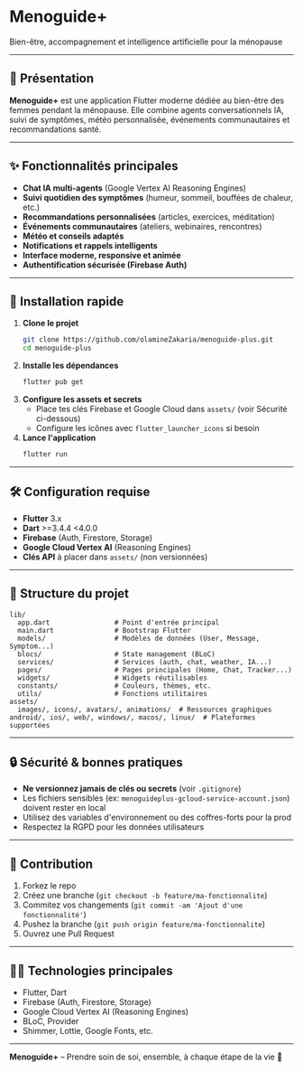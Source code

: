 # Menoguide+

Bien-être, accompagnement et intelligence artificielle pour la ménopause

---

## 🌸 Présentation

**Menoguide+** est une application Flutter moderne dédiée au bien-être des femmes pendant la ménopause. Elle combine agents conversationnels IA, suivi de symptômes, météo personnalisée, événements communautaires et recommandations santé.

---

## ✨ Fonctionnalités principales

- **Chat IA multi-agents** (Google Vertex AI Reasoning Engines)
- **Suivi quotidien des symptômes** (humeur, sommeil, bouffées de chaleur, etc.)
- **Recommandations personnalisées** (articles, exercices, méditation)
- **Événements communautaires** (ateliers, webinaires, rencontres)
- **Météo et conseils adaptés**
- **Notifications et rappels intelligents**
- **Interface moderne, responsive et animée**
- **Authentification sécurisée (Firebase Auth)**

---

## 🚀 Installation rapide

1. **Clone le projet**
   ```bash
   git clone https://github.com/olamineZakaria/menoguide-plus.git
   cd menoguide-plus
   ```
2. **Installe les dépendances**
   ```bash
   flutter pub get
   ```
3. **Configure les assets et secrets**
   - Place tes clés Firebase et Google Cloud dans `assets/` (voir Sécurité ci-dessous)
   - Configure les icônes avec `flutter_launcher_icons` si besoin
4. **Lance l'application**
   ```bash
   flutter run
   ```

---

## 🛠️ Configuration requise

- **Flutter** 3.x
- **Dart** >=3.4.4 <4.0.0
- **Firebase** (Auth, Firestore, Storage)
- **Google Cloud Vertex AI** (Reasoning Engines)
- **Clés API** à placer dans `assets/` (non versionnées)

---

## 📁 Structure du projet

```
lib/
  app.dart                # Point d'entrée principal
  main.dart               # Bootstrap Flutter
  models/                 # Modèles de données (User, Message, Symptom...)
  blocs/                  # State management (BLoC)
  services/               # Services (auth, chat, weather, IA...)
  pages/                  # Pages principales (Home, Chat, Tracker...)
  widgets/                # Widgets réutilisables
  constants/              # Couleurs, thèmes, etc.
  utils/                  # Fonctions utilitaires
assets/
  images/, icons/, avatars/, animations/  # Ressources graphiques
android/, ios/, web/, windows/, macos/, linux/  # Plateformes supportées
```

---

## 🔒 Sécurité & bonnes pratiques

- **Ne versionnez jamais de clés ou secrets** (voir `.gitignore`)
- Les fichiers sensibles (ex: `menoguideplus-gcloud-service-account.json`) doivent rester en local
- Utilisez des variables d'environnement ou des coffres-forts pour la prod
- Respectez la RGPD pour les données utilisateurs

---

## 🤝 Contribution

1. Forkez le repo
2. Créez une branche (`git checkout -b feature/ma-fonctionnalite`)
3. Commitez vos changements (`git commit -am 'Ajout d'une fonctionnalité'`)
4. Pushez la branche (`git push origin feature/ma-fonctionnalite`)
5. Ouvrez une Pull Request

---

## 🧑‍💻 Technologies principales
- Flutter, Dart
- Firebase (Auth, Firestore, Storage)
- Google Cloud Vertex AI (Reasoning Engines)
- BLoC, Provider
- Shimmer, Lottie, Google Fonts, etc.

---
**Menoguide+** – Prendre soin de soi, ensemble, à chaque étape de la vie 🌱